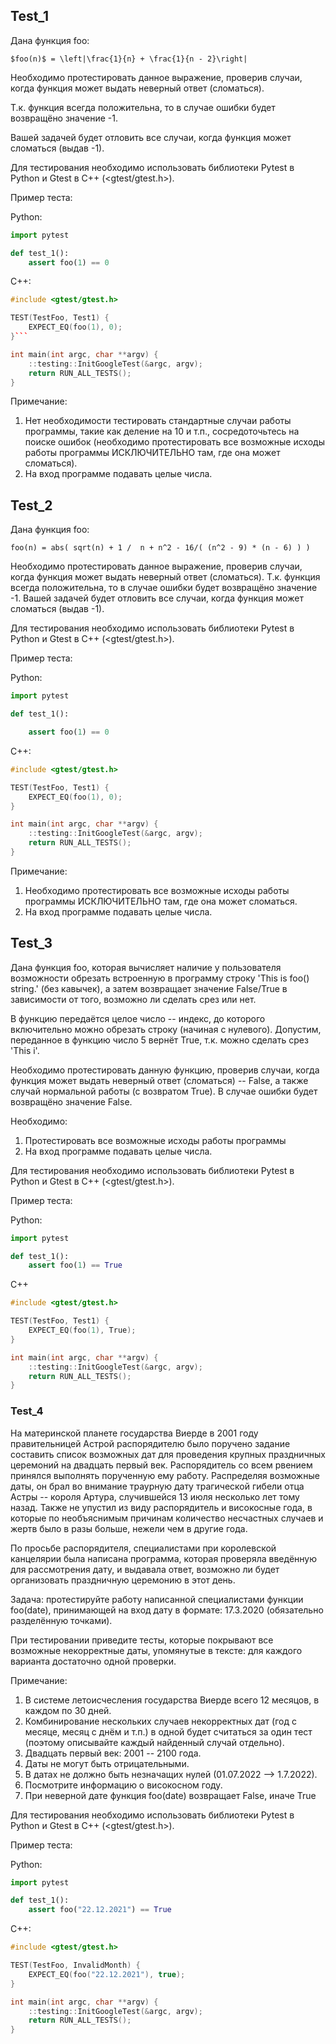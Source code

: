 ## **Test_1**
Дана функция foo:

    $foo(n)$ = \left|\frac{1}{n} + \frac{1}{n - 2}\right|



Необходимо протестировать данное выражение, проверив случаи, когда функция может выдать неверный ответ (сломаться).

Т.к. функция всегда положительна, то в случае ошибки будет возвращёно значение -1.

Вашей задачей будет отловить все случаи, когда функция может сломаться (выдав -1).



Для тестирования необходимо использовать библиотеки Pytest в Python и Gtest в C++ (<gtest/gtest.h>).

Пример теста:


Python:
```python
import pytest

def test_1():
	assert foo(1) == 0
```

C++:
```c++
#include <gtest/gtest.h>

TEST(TestFoo, Test1) {
    EXPECT_EQ(foo(1), 0);
}```

int main(int argc, char **argv) {
    ::testing::InitGoogleTest(&argc, argv);
    return RUN_ALL_TESTS();
}
```

Примечание: 

1) Нет необходимости тестировать стандартные случаи работы программы, такие как деление на 10 и т.п., сосредоточьтесь на поиске ошибок (необходимо протестировать все возможные исходы работы программы ИСКЛЮЧИТЕЛЬНО там, где она может сломаться).
2) На вход программе подавать целые числа.

## **Test_2**
Дана функция foo:

    foo(n) = abs( sqrt(n) + 1 /  n + n^2 - 16/( (n^2 - 9) * (n - 6) ) )

Необходимо протестировать данное выражение, проверив случаи, когда функция может выдать неверный ответ (сломаться).
Т.к. функция всегда положительна, то в случае ошибки будет возвращёно значение -1.
Вашей задачей будет отловить все случаи, когда функция может сломаться (выдав -1).

Для тестирования необходимо использовать библиотеки Pytest в Python и Gtest в C++ (<gtest/gtest.h>).

Пример теста:

Python:
```python
import pytest

def test_1():

	assert foo(1) == 0
```


C++:
```c++
#include <gtest/gtest.h>

TEST(TestFoo, Test1) {
    EXPECT_EQ(foo(1), 0);
}

int main(int argc, char **argv) {
    ::testing::InitGoogleTest(&argc, argv);
    return RUN_ALL_TESTS();
}
```

Примечание: 

1) Необходимо протестировать все возможные исходы работы программы ИСКЛЮЧИТЕЛЬНО там, где она может сломаться.
2) На вход программе подавать целые числа.

## **Test_3**
Дана функция foo, которая вычисляет наличие у пользователя возможности обрезать встроенную в программу строку 'This is foo() string.' (без кавычек), а затем возвращает значение False/True в зависимости от того, возможно ли сделать срез или нет.

В функцию передаётся целое число -- индекс, до которого включительно можно обрезать строку (начиная с нулевого).
Допустим, переданное в функцию число 5 вернёт True, т.к. можно сделать срез 'This i'.

Необходимо протестировать данную функцию, проверив случаи, когда функция может выдать неверный ответ (сломаться) -- False, а также случай нормальной работы (с возвратом True).
В случае ошибки будет возвращёно значение False.

Необходимо:
1) Протестировать все возможные исходы работы программы
2) На вход программе подавать целые числа.

Для тестирования необходимо использовать библиотеки Pytest в Python и Gtest в C++ (<gtest/gtest.h>).

Пример теста:

Python:
```python
import pytest

def test_1():
	assert foo(1) == True
```


C++
```c++
#include <gtest/gtest.h>

TEST(TestFoo, Test1) {
    EXPECT_EQ(foo(1), True);
}

int main(int argc, char **argv) {
    ::testing::InitGoogleTest(&argc, argv);
    return RUN_ALL_TESTS();
}
```

### **Test_4**
На материнской планете государства Виерде в 2001 году правительницей Астрой распорядителю было поручено задание составить список возможных дат для проведения крупных праздничных церемоний на двадцать первый век. Распорядитель со всем рвением принялся выполнять порученную ему работу. Распределяя возможные даты, он брал во внимание траурную дату трагической гибели отца Астры -- короля Артура, случившейся 13 июля несколько лет тому назад. Также не упустил из виду распорядитель и високосные года, в которые по необъяснимым причинам количество несчастных случаев и жертв было в разы больше, нежели чем в другие года.

По просьбе распорядителя, специалистами при королевской канцелярии была написана программа, которая проверяла введённую для рассмотрения дату, и выдавала ответ, возможно ли будет организовать праздничную церемонию в этот день.

Задача: протестируйте работу написанной специалистами функции foo(date), принимающей на вход дату в формате:
17.3.2020 (обязательно разделённую точками).

При тестировании приведите тесты, которые покрывают все возможные некорректные даты, упомянутые в тексте: для каждого варианта достаточно одной проверки.

Примечание:

1) В системе летоисчесления государства Виерде всего 12 месяцов, в каждом по 30 дней.
2) Комбинирование нескольких случаев некорректных дат (год с месяце, месяц с днём и т.п.) в одной будет считаться за один тест (поэтому описывайте каждый найденный случай отдельно).
3) Двадцать первый век: 2001 -- 2100 года.
4) Даты не могут быть отрицательными.
5) В датах не должно быть незначащих нулей (01.07.2022 --> 1.7.2022).
6) Посмотрите информацию о високосном году.
7) При неверной дате функция foo(date) возвращает False, иначе True

Для тестирования необходимо использовать библиотеки Pytest в Python и Gtest в C++ (<gtest/gtest.h>).

Пример теста:

Python:
```python
import pytest

def test_1():
    assert foo("22.12.2021") == True
```

C++:
```c++
#include <gtest/gtest.h>

TEST(TestFoo, InvalidMonth) {
    EXPECT_EQ(foo("22.12.2021"), true);
}

int main(int argc, char **argv) {
    ::testing::InitGoogleTest(&argc, argv);
    return RUN_ALL_TESTS();
}
```

